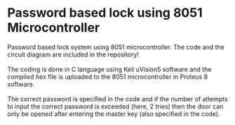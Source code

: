 # Password based lock using 8051 Microcontroller
Password based lock system using 8051 microcontroller.
The code and the circuit diagram are included in the repository!  
<br>
The coding is done in C language using Keil uVision5 software and the compiled hex file is uploaded to the 8051 microcontroller in Proteus 8 software.  
<br>
The correct password is specified in the code and if the number of attempts to input the correct password is exceeded (here, 2 tries) then the door can only be opened after entering the master key (also specified in the code). 
